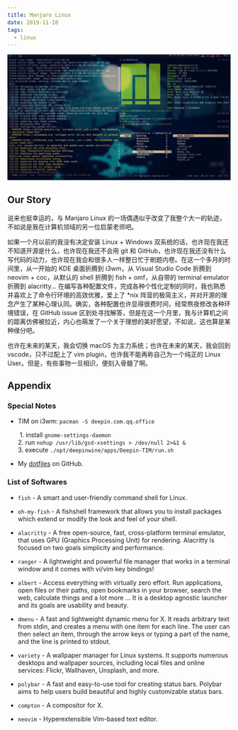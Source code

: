 ```yaml
---
title: Manjaro Linux
date: 2019-11-10
tags:
  - linux
---
```


![desktop](../images/manjaro-i3/desktop.jpeg)

## Our Story

说来也挺幸运的，与 Manjaro Linux 的一场偶遇似乎改变了我整个大一的轨迹，不如说是我在计算机领域的另一位启蒙老师吧。

如果一个月以前的我没有决定安装 Linux + Windows 双系统的话，也许现在我还不知道开源是什么，也许现在我还不会用 git 和 GitHub，也许现在我还没有什么写代码的动力，也许现在我会和很多人一样整日忙于刷题内卷。在这一个多月的时间里，从一开始的 KDE 桌面折腾到 i3wm，从 Visual Studio Code 折腾到 neovim + coc，从默认的 shell 折腾到 fish + omf，从自带的 terminal emulator 折腾到 alacritty... 在编写各种配置文件，完成各种个性化定制的同时，我也熟悉并喜欢上了命令行环境的高效优雅，爱上了 \*nix 阵营的极简主义，并对开源的理念产生了某种心理认同。确实，各种配置也许显得很费时间，经常熬夜修改各种环境错误，在 GitHub issue 区到处寻找解答，但是在这一个月里，我与计算机之间的距离仿佛被拉近，内心也萌发了一个关于理想的美好愿望，不如说，这也算是某种缘分吧。

也许在未来的某天，我会切换 macOS 为主力系统；也许在未来的某天，我会回到 vscode，只不过配上了 vim plugin，也许我不能再称自己为一个纯正的 Linux User。但是，有些事物一旦相识，便刻入骨髓了啊。

## Appendix

### Special Notes

- TIM on i3wm: `pacman -S deepin.com.qq.office`

  ​ 1. install `gnome-settings-daemon`  
  ​ 2. run `nohup /usr/lib/gsd-xsettings > /dev/null 2>&1 &`  
  ​ 3. execute `./opt/deepinwine/apps/Deepin-TIM/run.sh`

- My [dotfiles](https://github.com/raptazure/dotfiles) on GitHub.

### List of Softwares

- `fish` - A smart and user-friendly command shell for Linux.

- `oh-my-fish` - A fishshell framework that allows you to install packages which extend or modify the look and feel of your shell.

- `alacritty` - A free open-source, fast, cross-platform terminal emulator, that uses GPU (Graphics Processing Unit) for rendering. Alacritty is focused on two goals simplicity and performance.

- `ranger` - A lightweight and powerful file manager that works in a terminal window and it comes with vi/vim key bindings!

- `albert` - Access everything with virtually zero effort. Run applications, open files or their paths, open bookmarks in your browser, search the web, calculate things and a lot more … It is a desktop agnostic launcher and its goals are usability and beauty.

- `dmenu` - A fast and lightweight dynamic menu for X. It reads arbitrary text from stdin, and creates a menu with one item for each line. The user can then select an item, through the arrow keys or typing a part of the name, and the line is printed to stdout.

- `variety` - A wallpaper manager for Linux systems. It supports numerous desktops and wallpaper sources, including local files and online services: Flickr, Wallhaven, Unsplash, and more.

- `polybar` - A fast and easy-to-use tool for creating status bars. Polybar aims to help users build beautiful and highly customizable status bars.

- `compton` - A compositor for X.

- `neovim` - Hyperextensible Vim-based text editor.
